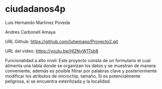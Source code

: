 # ciudadanos4p

Luis Hernando Martinez Poveda

Andres Carbonell Amaya

URL Github: https://github.com/luhemapo/Proyecto2.git

URL del video: https://youtu.be/HI2NyW1Tsb8

Funcionalidad a alto nivel: Este proyecto consta de un formulario el cual alimenta una tabla donde se organizan los datos y se muestran de manera conveniente, además es posible filtrar por palabras clave y posteriormente modificar los atributos de microchip, tamaño, Si es potencialmente peligrosa, si se encuentra esterilizada y la localidad.
